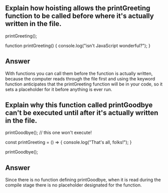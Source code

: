 ## Explain how hoisting allows the printGreeting function to be called before where it's actually written in the file.

printGreeting();

function printGreeting() {
  console.log("isn't JavaScript wonderful?");
}

## Answer
 With functions you can call them before the function is actually written, because the computer reads through the file first and using the keyword function anticipates that the printGreeting function will be in your code, so it sets a placeholder for it before anything is ever run. 

## Explain why this function called printGoodbye can't be executed until after it's actually written in the file.

printGoodbye(); // this one won't execute!

const printGreeting = () => {
  console.log("That's all, folks!");
}

printGoodbye();

## Answer
Since there is no function defining printGoodbye, when it is read during the compile stage there is no placeholder designated for the function. 